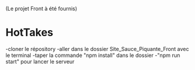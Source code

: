 (Le projet Front à été fournis) 
# HotTakes

-cloner le répository 
-aller dans le dossier Site_Sauce_Piquante_Front avec le terminal
-taper la commande "npm install" dans le dossier
-"npm run start" pour lancer le serveur
